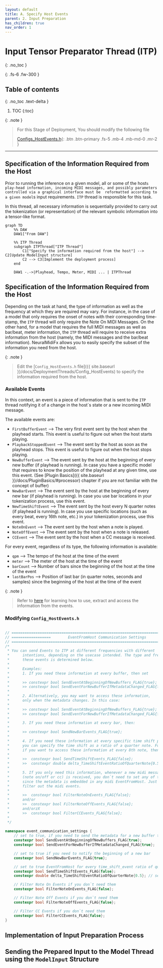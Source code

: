 ```yaml
---
layout: default
title: A. Specify Host Events
parent: 2. Input Preparation
has_children: true
nav_order: 1
---
```


# Input Tensor Preparator Thread (ITP)
{: .no_toc }

{: .fs-6 .fw-300 }

## Table of contents
{: .no_toc .text-delta }

1. TOC
{:toc}

{: .note }
> For this Stage of Deployment, You should modify the following file
> 
> [Configs_HostEvents.h](https://github.com/behzadhaki/NeuralMidiFXPlugin/blob/master/NeuralMidiFXPlugin/NeuralMidiFXPlugin/Configs_HostEvents.h){: .btn .btn-primary .fs-5 .mb-4 .mb-md-0 .mr-2 }

---

## Specification of the Information Required from the Host
Prior to running the inference on a given model, all or some of the host`s play-head information,
incoming MIDI messages, and possibly parameters controlled via a graphical interface must be 
reformatted according to a given model`s input requirements. `ITP` thread is responsible for
this task.

In this thread, all necessary information is sequentially provided to carry out the tokenization 
(or representation) of the 
relevant symbolic information into a tensor-like format. 

```mermaid
graph TD
    %% DAW
    DAW1["From DAW"]
    
    %% ITP Thread
    subgraph ITPThread["ITP Thread"]
        C1["Specify the information required from the host"] --> C2[Update ModelInput structure]
        C2 --> C3[Implement the deployment process]
    end

    DAW1 -.->|Playhead, Tempo, Meter, MIDI ... | ITPThread
```




## Specification of the Information Required from the Host

Depending on the task at hand, the type of information as well as the frequency at which they are 
required may vary. For instance, in the case of a model that only requires the onset of notes with 
their corresponding time-stamp, the `ITP` thread will only require the Note On MIDI Messages. On the
other hand, for a model that requires the full MIDI messages as well as bar/beat, meter information, the
`ITP` thread will require to receive extra information from the host (namely, the MIDI messages and 
the bar/beat information). NeuralMidiFx allows you to easily specify the subset of 
the information you need from the host.

{: .note }
> Edit the [`Config_HostEvents.h` file]({{ site.baseurl }}/docs/DeploymentThreads/Config_HostEvents) to specify the information required from the host.


### Available Events
In this context, an event is a piece of information that is sent to the `ITP` thread notifying it of a
change in the host`s state or a new incoming MIDI message.

The available events are:

- `FirstBufferEvent` --> The very first event sent by the host when the playhead starts.
This event is useful to figure out when the host starts playing.
- `PlaybackStoppedEvent` --> The event sent by the host as soon as the playhead stops. 
This event is useful to figure out when the host stops playing.
- `NewBufferEvent` --> The event sent by the host at the beginning of every new buffer (if playhead is running).
In case you have a specific model that requires to know the position of the playhead at any given time, 
use this event. (See [Plugin Basics]({{ site.baseurl }}/docs/PluginBasics/#processor) chapter if you are not familiar with the concept of buffer)
- `NewBarEvent` --> The event sent by the host at the beginning of every new bar (if playhead is running).
In case you use bar locations in your tokenization process, use this event.
- `NewTimeShiftEvent` --> The event sent by the host every N quarter notes (if playhead is running).
In case you use specific locations (such as every beat, every 16th note, etc.) in your tokenization process,
use this event. 
- `NoteOnEvent` --> The event sent by the host when a note is played.
- `NoteOffEvent` --> The event sent by the host when a note is released.
- `CCEvent` --> The event sent by the host when a CC message is received.

For every event, regardless of its type, the following information is available:
- `qpm` --> The tempo of the host at the time of the event
- `meter` --> The meter of the host at the time of the event
- `barCount` --> Number of bars since the beginning of the host at the time of the event
- `lastBarPos` --> Position of last bar (in quarter notes, seconds and samples) since the beginning of the host at the time of the event 

{: .note }
> Refer to [here](https://github.com/behzadhaki/NeuralMidiFXPlugin/blob/master/NeuralMidiFXPlugin/NeuralMidiFXPlugin/ITP_Deploy.cpp#L70C1-L107) for learning how to use, extract and access the information from the events.

### Modifying `Config_HostEvents.h`
```c++
           
// ======================================================================================
// ==================        EventFromHost Communication Settings        ================
// ======================================================================================
/*
 * You can send Events to ITP at different frequencies with different
 *      intentions, depending on the usecase intended. The type and frequency of providing
 *      these events is determined below.
 *
 *      Examples:
 *      1. If you need these information at every buffer, then set
 *
 *      >> constexpr bool SendEventAtBeginningOfNewBuffers_FLAG{true};
 *      >> constexpr bool SendEventForNewBufferIfMetadataChanged_FLAG{false};
 *
 *      2. Alternatively, you may want to access these information,
 *      only when the metadata changes. In this case:
 *
 *      >> constexpr bool SendEventAtBeginningOfNewBuffers_FLAG{true};
 *      >> constexpr bool SendEventForNewBufferIfMetadataChanged_FLAG{false};
 *
 *      3. If you need these information at every bar, then:
 *
 *      >> constexpr bool SendNewBarEvents_FLAG{true};
 *
 *      4. If you need these information at every specific time shift periods,
 *      you can specify the time shift as a ratio of a quarter note. For instance,
 *      if you want to access these information at every 8th note, then:
 *
 *      >>  constexpr bool SendTimeShiftEvents_FLAG{false};
 *      >>  constexpr double delta_TimeShiftEventRatioOfQuarterNote{0.5};
 *
 *      5. If you only need this information, whenever a new midi message
 *      (note on/off or cc) is received, you don`t need to set any of the above,
 *      since the metadata is embedded in any midi EventFromHost. Just remember to not
 *      filter out the midi events.
 *
 *      >>  constexpr bool FilterNoteOnEvents_FLAG{false};
 *      and/or
 *      >>  constexpr bool FilterNoteOffEvents_FLAG{false};
 *      and/orzX
 *      >>  constexpr bool FilterCCEvents_FLAG{false};
 *
 */
 
namespace event_communication_settings {
    // set to true, if you need to send the metadata for a new buffer to the ITP thread
    constexpr bool SendEventAtBeginningOfNewBuffers_FLAG{true};
    constexpr bool SendEventForNewBufferIfMetadataChanged_FLAG{true};     // only sends if metadata changes

    // set to true if you need to notify the beginning of a new bar
    constexpr bool SendNewBarEvents_FLAG{true};

    // set to true EventFromHost for every time_shift_event ratio of quarter notes
    constexpr bool SendTimeShiftEvents_FLAG{false};
    constexpr double delta_TimeShiftEventRatioOfQuarterNote{0.5}; // sends a time shift event every 8th note

    // Filter Note On Events if you don`t need them
    constexpr bool FilterNoteOnEvents_FLAG{false};

    // Filter Note Off Events if you don`t need them
    constexpr bool FilterNoteOffEvents_FLAG{false};

    // Filter CC Events if you don`t need them
    constexpr bool FilterCCEvents_FLAG{false};
}
```

## Implementation of Input Preparation Process

## Sending the Prepared Input to the Model Thread using the `ModelInput` Structure
